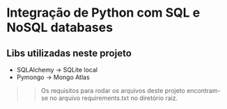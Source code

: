 # Integração de Python com SQL e NoSQL databases

## Libs utilizadas neste projeto

- SQLAlchemy -> SQLite local
- Pymongo -> Mongo Atlas

>> Os requisitos para rodar os arquivos deste projeto encontram-se no arquivo requirements.txt no diretório raiz.

